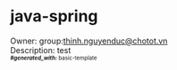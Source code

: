 # java-spring
Owner: group:thinh.nguyenduc@chotot.vn
<br />
Description: test
<br />
<sub><sup>_**#generated_with:**_ basic-template</sup></sub> <br/>